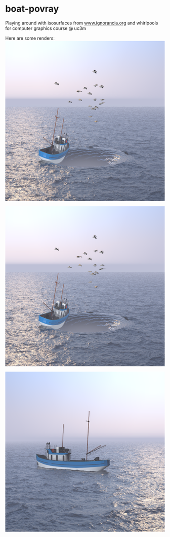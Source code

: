 # boat-povray
Playing around with isosurfaces from www.ignorancia.org and whirlpools for computer graphics course @  uc3m

Here are some renders:
![main render](RENDERS/main_view.png "BOAT IN DANGER")

![main render 2](RENDERS/main_view.png "BOAT SAILING")

![render](RENDERS/sea_boat.png "BOAT SAILING")
